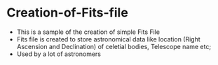 # Creation-of-Fits-file
- This is a sample of the creation of simple Fits File
- Fits file is created to store astronomical data like location (Right Ascension and Declination) of celetial bodies, Telescope name etc;
- Used by a lot of astronomers
